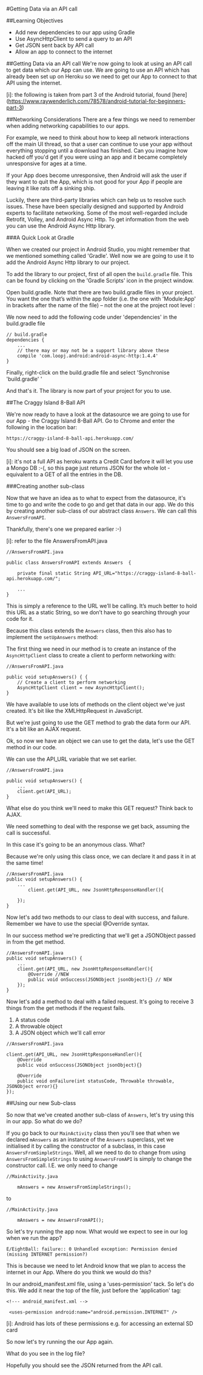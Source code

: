 #Getting Data via an API call

##Learning Objectives

* Add new dependencies to our app using Gradle
* Use AsyncHttpClient to send a query to an API
* Get JSON sent back by API call
* Allow an app to connect to the internet

##Getting Data via an API call
We're now going to look at using an API call to get data which our App can use. We are going to use an API which has already been set up on Heroku so we need to get our App to connect to that API using the internet.

[i]: the following is taken from part 3 of the Android tutorial, found [here] (https://www.raywenderlich.com/78578/android-tutorial-for-beginners-part-3)

##Networking Considerations
There are a few things we need to remember when adding networking capabilities to our apps.

For example, we need to think about how to keep all network interactions off the main UI thread, so that a user can continue to use your app without everything stopping until a download has finished. Can you imagine how hacked off you'd get if you were using an app and it became completely unresponsive for ages at a time.

If your App does become unresponsive, then Android will ask the user if they want to quit the App, which is not good for your App if people are leaving it like rats off a sinking ship.

Luckily, there are third-party libraries which can help us to resolve such issues. These have been specially designed and supported by Android experts to facilitate networking. Some of the most well-regarded include Retrofit, Volley, and Android Async Http. To get information from the web you can use the Android Async Http library.


###A Quick Look at Gradle

When we created our project in Android Studio, you might remember that we mentioned something called 'Gradle'. Well now we are going to use it to add the Android Async Http library to our project.

To add the library to our project, first of all open the ```build.gradle``` file. This can be found by clicking on the 'Gradle Scripts' icon in the project window.

Open build.gradle. Note that there are two build.gradle files in your project. You want the one that’s within the app folder (i.e. the one with 'Module:App' in brackets after the name of the file) – not the one at the project root level :

We now need to add the following code under 'dependencies' in the build.gradle file

```
// build.gradle
dependencies {
    ...
    // there may or may not be a support library above these
    compile 'com.loopj.android:android-async-http:1.4.4'
}
```

Finally, right-click on the build.gradle file and select 'Synchronise 'build.gradle' '

And that's it. The library is now part of your project for you to use.

##The Craggy Island 8-Ball API

We're now ready to have a look at the datasource we are going to use for our App - the Craggy Island 8-Ball API. Go to Chrome and enter the following in the location bar:

```
https://craggy-island-8-ball-api.herokuapp.com/
```

You should see a big load of JSON on the screen. 

[i]: it's not a full API as heroku wants a Credit Card before it will let you use a Mongo DB :-(, so this page just returns JSON for the whole lot - equivalent to a GET of all the entries in the DB.

###Creating another sub-class

Now that we have an idea as to what to expect from the datasource, it's time to go and write the code to go and get that data in our app. We do this by creating another sub-class of our abstract class ```Answers```. We can call this ```AnswersFromAPI```. 

Thankfully, there's one we prepared earlier :-)

[i]: refer to the file AnswersFromAPI.java

```
//AnswersFromAPI.java

public class AnswersFromAPI extends Answers  {

    private final static String API_URL="https://craggy-island-8-ball-api.herokuapp.com/";

    ...
}
```

This is simply a reference to the URL we’ll be calling. It’s much better to hold this URL as a static String, so we don’t have to go searching through your code for it.

Because this class extends the ```Answers``` class, then this also has to implement the ```setUpAnswers``` method:

The first thing we need in our method is to create an instance of the ```AsyncHttpClient``` class to create a client to perform networking with: 

```
//AnswersFromAPI.java

public void setupAnswers() { {
    // Create a client to perform networking
    AsyncHttpClient client = new AsyncHttpClient();
}

```
We have available to use lots of methods on the client object we've just created. It's bit like the XMLHttpRequest in JavaScript. 

But we're just going to use the GET method to grab the data form our API. It's a bit like an AJAX request.

Ok, so now we have an object we can use to get the data, let's use the GET method in our code.

We can use the API_URL variable that we set earlier.

```
//AnswersFromAPI.java

public void setupAnswers() {
    ...
    client.get(API_URL);
}
```

What else do you think we'll need to make this GET request? Think back to AJAX.

We need something to deal with the response we get back, assuming the call is successful. 

In this case it's going to be an anonymous class. What? 

Because we're only using this class once, we can declare it and pass it in at the same time!

```
//AnswersFromAPI.java
public void setupAnswers() {
    ...
        client.get(API_URL, new JsonHttpResponseHandler(){
    
    });
}
```

Now let's add two methods to our class to deal with success, and failure. Remember we have to use the special @Override syntax.

In our success method we're predicting that we'll get a JSONObject passed in from the get method.

```
//AnswersFromAPI.java
public void setupAnswers() {
    ...
    client.get(API_URL, new JsonHttpResponseHandler(){
        @Override //NEW
        public void onSuccess(JSONObject jsonObject){} // NEW
    });
}
```
Now let's add a method to deal with a failed request. It's going to receive 3 things from the get methods if the request fails.

1. A status code
2. A throwable object
3. A JSON object which we'll call error

```
//AnswersFromAPI.java

client.get(API_URL, new JsonHttpResponseHandler(){
    @Override
    public void onSuccess(JSONObject jsonObject){}

    @Override
    public void onFailure(int statusCode, Throwable throwable, JSONObject error){}
});
```


##Using our new Sub-class

So now that we've created another sub-class of ```Answers```, let's try using this in our app. So what do we do?

If you go back to our ```MainActivity``` class then you'll see that when we declared ```mAnswers``` as an instance of the ```Answers``` superclass, yet we initialised it by calling the constructor of a subclass, in this case ```AnswersFromSimpleStrings```.  Well, all we need to do to change from using ```AnswersFromSimpleStrings``` to using ```AnswersFromAPI``` is simply to change the constructor call. I.E. we only need to change

```
//MainActivity.java

    mAnswers = new AnswersFromSimpleStrings();
```

to 

```
//MainActivity.java

    mAnswers = new AnswersFromAPI();
```

So let's try running the app now. 
What would we expect to see in our log when we run the app?

```
E/EightBall: failure:: 0 Unhandled exception: Permission denied (missing INTERNET permission?)
```

This is because we need to let Android know that we plan to access the internet in our App. Where do you think we would do this? 

In our android_manifest.xml file, using a 'uses-permission' tack. So let's do this. We add it near the top of the file, just before the 'application' tag:

```
<!--- android_manifest.xml -->

 <uses-permission android:name="android.permission.INTERNET" />
```

[i]: Android has lots of these permissions e.g. for accessing an external SD card

So now let's try running the our App again. 

What do you see in the log file?

Hopefully you should see the JSON returned from the API call.






